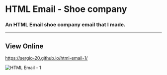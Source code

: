 # HTML Email - Shoe company

### An HTML Email shoe company email that I made.

___

## View Online
https://sergio-20.github.io/html-email-1/

![HTML Email - 1](https://user-images.githubusercontent.com/29030325/57394234-cd3fc200-7179-11e9-91f4-71da99ccdb93.png)
